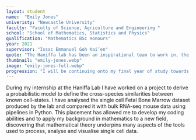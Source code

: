 ```yaml
---
layout: student
name:  "Emily Jones"
univeristy: "Newcastle University"
faculty: "Faculty of Science, Agriculture and Engineering "
school: "School of Mathematics, Statistics and Physics"
qualification: "Mathematics BSc Honours"
year: 2021
supervisor: "Issac Emmanuel Goh Kai’en"
quote: "The Haniffa lab has been an inspirational team to work in, the research I’ve done has been insightful to how big the cross over between mathematics and biology is."
thumbnail: "emily-jones.webp"
image: "emily-jones-full.webp"
progression: "I will be continuing onto my final year of study towards my Mathematics degree."
---
```

During my internship at the Haniffa Lab I have worked on a project to derive a probabilistic model to define the cross-species similarities between known cell-states. I have analysed the single cell Fetal Bone Marrow dataset produced by the lab and compared it with bulk RNA-seq mouse data using pipelines in Python. This placement has allowed me to develop my coding abilities and to apply my background in mathematics to a new field, discovering that mathematical theory underpins many aspects of the tools used to process, analyse and visualise single cell data. 
